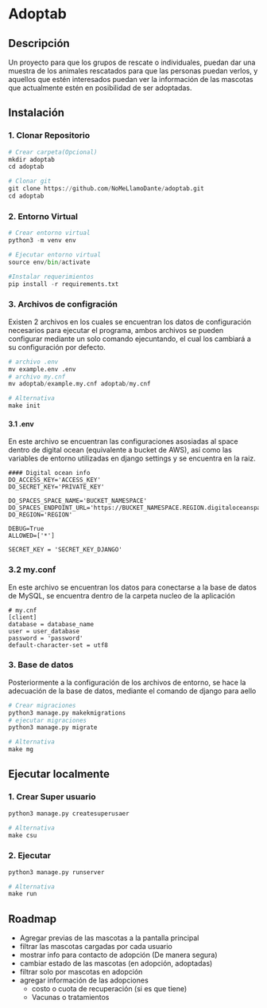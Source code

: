 # Adoptab

## Descripción

Un proyecto para que los grupos de rescate o individuales, puedan dar una muestra de los animales rescatados para que las personas puedan verlos, y aquellos que estén interesados puedan ver la información de las mascotas que actualmente estén en posibilidad de ser adoptadas.

## Instalación

### 1. Clonar Repositorio

```python
# Crear carpeta(Opcional)
mkdir adoptab
cd adoptab

# Clonar git
git clone https://github.com/NoMeLlamoDante/adoptab.git
cd adoptab
```

### 2. Entorno Virtual

```python
# Crear entorno virtual
python3 -m venv env

# Ejecutar entorno virtual
source env/bin/activate

#Instalar requerimientos
pip install -r requirements.txt
```

### 3. Archivos de configración

Existen 2 archivos en los cuales se encuentran los datos de configuración necesarios para ejecutar el programa, ambos archivos se pueden configurar mediante un solo comando ejecuntando, el cual los cambiará a su configuración por defecto.

```python
# archivo .env
mv example.env .env
# archivo my.cnf
mv adoptab/example.my.cnf adoptab/my.cnf

# Alternativa
make init
```

#### 3.1 .env

En este archivo se encuentran las configuraciones asosiadas al space dentro de digital ocean (equivalente a bucket de AWS), así como las variables de entorno utilizadas en django settings y se encuentra en la raiz.

```Shell
#### Digital ocean info
DO_ACCESS_KEY='ACCESS_KEY'
DO_SECRET_KEY='PRIVATE_KEY'

DO_SPACES_SPACE_NAME='BUCKET_NAMESPACE'
DO_SPACES_ENDPOINT_URL='https://BUCKET_NAMESPACE.REGION.digitaloceanspaces.com'
DO_REGION='REGION'

DEBUG=True
ALLOWED=['*']

SECRET_KEY = 'SECRET_KEY_DJANGO'
```

### 3.2 my.conf

En este archivo se encuentran los datos para conectarse a la base de datos de MySQL, se encuentra dentro de la carpeta nucleo de la aplicación

```Shell
# my.cnf
[client]
database = database_name
user = user_database
password = 'password'
default-character-set = utf8
```

### 3. Base de datos

Posteriormente a la configuración de los archivos de entorno, se hace la adecuación de la base de datos, mediante el comando de django para aello

```python
# Crear migraciones
python3 manage.py makekmigrations
# ejecutar migraciones
python3 manage.py migrate

# Alternativa
make mg
```

## Ejecutar localmente

### 1. Crear Super usuario

```python
python3 manage.py createsuperusaer

# Alternativa
make csu
```

### 2. Ejecutar

```python
python3 manage.py runserver

# Alternativa
make run

```

## Roadmap

-   Agregar previas de las mascotas a la pantalla principal
-   filtrar las mascotas cargadas por cada usuario
-   mostrar info para contacto de adopción (De manera segura)
-   cambiar estado de las mascotas (en adopción, adoptadas)
-   filtrar solo por mascotas en adopción
-   agregar información de las adopciones
    -   costo o cuota de recuperación (si es que tiene)
    -   Vacunas o tratamientos
